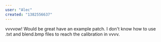 ```yaml
---
user: "Alec"
created: "1382556637"
---
```


vvvvow! Would be great have an example patch. I don't know how to use .txt and blend.bmp files to reach the calibration in vvvv.

